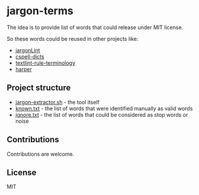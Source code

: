 # jargon-terms

The idea is to provide list of words that could release under MIT license.

So these words could be reused in other projects like:

- [jargonLint](https://github.com/jargonLint/jargonLint)
- [cspell-dicts](https://github.com/streetsidesoftware/cspell-dicts/)
- [textlint-rule-terminology](https://github.com/sapegin/textlint-rule-terminology)
- [harper](https://github.com/Automattic/harper/)

## Project structure

- [jargon-extractor.sh](jargon-extractor.sh) - the tool itself
- [known.txt](known.txt) - the list of words that were identified manually as valid words
- [ignore.txt](ignore.txt) - the list of words that could be considered as stop words or noise

## Contributions

Contributions are welcome.

## License

MIT